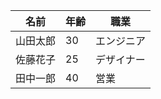 | 名前   | 年齢 | 職業   |
|------|----|------|
| 山田太郎 | 30 | エンジニア |
| 佐藤花子 | 25 | デザイナー |
| 田中一郎 | 40 | 営業   |
